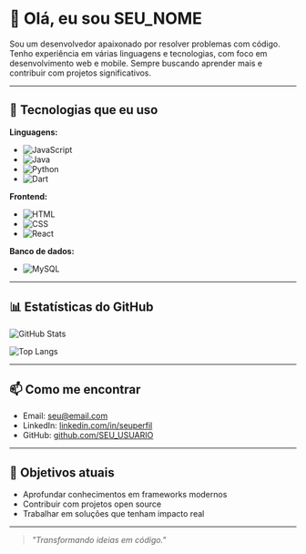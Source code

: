 # 👋 Olá, eu sou SEU_NOME

Sou um desenvolvedor apaixonado por resolver problemas com código. Tenho experiência em várias linguagens e tecnologias, com foco em desenvolvimento web e mobile. Sempre buscando aprender mais e contribuir com projetos significativos.

---

## 🚀 Tecnologias que eu uso

**Linguagens:**

- ![JavaScript](https://img.shields.io/badge/-JavaScript-F7DF1E?style=flat&logo=javascript&logoColor=black)
- ![Java](https://img.shields.io/badge/-Java-007396?style=flat&logo=java&logoColor=white)
- ![Python](https://img.shields.io/badge/-Python-3776AB?style=flat&logo=python&logoColor=white)
- ![Dart](https://img.shields.io/badge/-Dart-0175C2?style=flat&logo=dart&logoColor=white)

**Frontend:**

- ![HTML](https://img.shields.io/badge/-HTML5-E34F26?style=flat&logo=html5&logoColor=white)
- ![CSS](https://img.shields.io/badge/-CSS3-1572B6?style=flat&logo=css3&logoColor=white)
- ![React](https://img.shields.io/badge/-React-61DAFB?style=flat&logo=react&logoColor=black)

**Banco de dados:**

- ![MySQL](https://img.shields.io/badge/-MySQL-4479A1?style=flat&logo=mysql&logoColor=white)

---

## 📊 Estatísticas do GitHub

![GitHub Stats](https://github-readme-stats.vercel.app/api?username=SEU_USUARIO&show_icons=true&theme=github_dark)

![Top Langs](https://github-readme-stats.vercel.app/api/top-langs/?username=SEU_USUARIO&layout=compact&theme=github_dark)

---

## 📫 Como me encontrar

- Email: seu@email.com  
- LinkedIn: [linkedin.com/in/seuperfil](https://linkedin.com/in/seuperfil)  
- GitHub: [github.com/SEU_USUARIO](https://github.com/SEU_USUARIO)

---

## 🎯 Objetivos atuais

- Aprofundar conhecimentos em frameworks modernos
- Contribuir com projetos open source
- Trabalhar em soluções que tenham impacto real

---

> *"Transformando ideias em código."*

